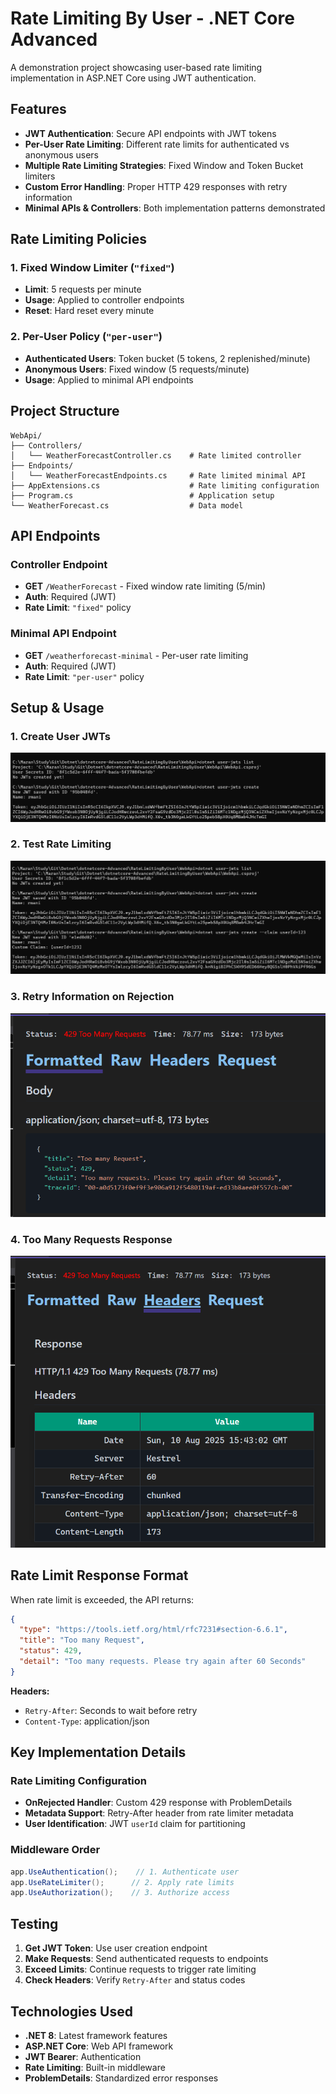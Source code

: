 # Rate Limiting By User - .NET Core Advanced

A demonstration project showcasing user-based rate limiting implementation in ASP.NET Core using JWT authentication.

## Features

- **JWT Authentication**: Secure API endpoints with JWT tokens
- **Per-User Rate Limiting**: Different rate limits for authenticated vs anonymous users
- **Multiple Rate Limiting Strategies**: Fixed Window and Token Bucket limiters
- **Custom Error Handling**: Proper HTTP 429 responses with retry information
- **Minimal APIs & Controllers**: Both implementation patterns demonstrated

## Rate Limiting Policies

### 1. Fixed Window Limiter (`"fixed"`)
- **Limit**: 5 requests per minute
- **Usage**: Applied to controller endpoints
- **Reset**: Hard reset every minute

### 2. Per-User Policy (`"per-user"`)
- **Authenticated Users**: Token bucket (5 tokens, 2 replenished/minute)
- **Anonymous Users**: Fixed window (5 requests/minute)
- **Usage**: Applied to minimal API endpoints

## Project Structure

```
WebApi/
├── Controllers/
│   └── WeatherForecastController.cs    # Rate limited controller
├── Endpoints/
│   └── WeatherForecastEndpoints.cs     # Rate limited minimal API
├── AppExtensions.cs                    # Rate limiting configuration
├── Program.cs                          # Application setup
└── WeatherForecast.cs                  # Data model
```

## API Endpoints

### Controller Endpoint
- **GET** `/WeatherForecast` - Fixed window rate limiting (5/min)
- **Auth**: Required (JWT)
- **Rate Limit**: `"fixed"` policy

### Minimal API Endpoint
- **GET** `/weatherforecast-minimal` - Per-user rate limiting
- **Auth**: Required (JWT)
- **Rate Limit**: `"per-user"` policy

## Setup & Usage

### 1. Create User JWTs
![JWT Creation](image.png)

### 2. Test Rate Limiting
![Rate Limit Testing](image-1.png)

### 3. Retry Information on Rejection
![Retry Info On Rejected](image-2.png)

### 4. Too Many Requests Response
![Too Many Request Headers](image-3.png)

## Rate Limit Response Format

When rate limit is exceeded, the API returns:

```json
{
  "type": "https://tools.ietf.org/html/rfc7231#section-6.6.1",
  "title": "Too many Request",
  "status": 429,
  "detail": "Too many requests. Please try again after 60 Seconds"
}
```

**Headers:**
- `Retry-After`: Seconds to wait before retry
- `Content-Type`: application/json

## Key Implementation Details

### Rate Limiting Configuration
- **OnRejected Handler**: Custom 429 response with ProblemDetails
- **Metadata Support**: Retry-After header from rate limiter metadata
- **User Identification**: JWT `userId` claim for partitioning

### Middleware Order
```csharp
app.UseAuthentication();    // 1. Authenticate user
app.UseRateLimiter();      // 2. Apply rate limits
app.UseAuthorization();    // 3. Authorize access
```

## Testing

1. **Get JWT Token**: Use user creation endpoint
2. **Make Requests**: Send authenticated requests to endpoints
3. **Exceed Limits**: Continue requests to trigger rate limiting
4. **Check Headers**: Verify `Retry-After` and status codes

## Technologies Used

- **.NET 8**: Latest framework features
- **ASP.NET Core**: Web API framework
- **JWT Bearer**: Authentication
- **Rate Limiting**: Built-in middleware
- **ProblemDetails**: Standardized error responses
